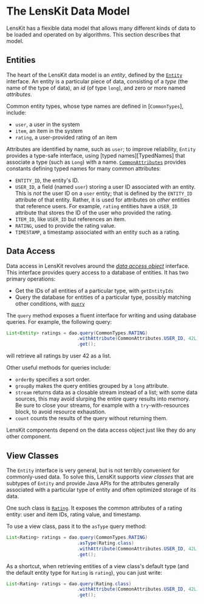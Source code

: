 # The LensKit Data Model

LensKit has a flexible data model that allows many different kinds of data to be loaded and operated on by algorithms.  This section describes that model.

## Entities

[Entity]: /apidocs/org/lenskit/data/entities/Entity.html
[CommonTypes]: /apidocs/org/lenskit/data/entities/CommonTypes.html
[CommonAttributes]: /apidocs/org/lenskit/data/entities/CommonAttributes.html
[TypedName]: /apidocs/org/lenskit/data/entities/TypedName.html

The heart of the LensKit data model is an *entity*, defined by the [`Entity`][Entity] interface.  An entity is a particular piece of data, consisting of a *type* (the name of the type of data), an *id* (of type `long`), and zero or more named *attributes*.

Common entity types, whose type names are defined in [`CommonTypes`], include:

- `user`, a user in the system
- `item`, an item in the system
- `rating`, a user-provided rating of an item

Attributes are identified by name, such as `user`; to improve reliability, `Entity` provides a type-safe interface, using [typed names][TypedNames] that associate a type (such as `Long`) with a name.  [`CommonAttributes`][CommonAttributes] provides constants defining typed names for many common attributes:

- `ENTITY_ID`, the entity's ID.
- `USER_ID`, a field (named `user`) storing a user ID associated with an entity.  This is *not* the user ID on a `user` entity; that is defined by the `ENTITY_ID` attribute of that entity.  Rather, it is used for attributes on *other* entities that reference users.  For example, `rating` entities have a `USER_ID` attribute that stores the ID of the user who provided the rating.
- `ITEM_ID`, like `USER_ID` but references an item.
- `RATING`, used to provide the rating value.
- `TIMESTAMP`, a timestamp associated with an entity such as a rating.

## Data Access

[DataAccessObject]: /apidocs/org/lenskit/data/dao/DataAccessObject.html
[query]: /apidocs/org/lenskit/data/dao/DataAccessObject.html#query-org.lenskit.data.entities.EntityType-

Data access in LensKit revolves around the [*data access object*][DataAccessObject] interface.  This interface provides query access to a database of entities.  It has two primary operations:

- Get the IDs of all entities of a particular type, with `getEntityIds`
- Query the database for entities of a particular type, possibly matching other conditions, with [`query`][query]

The `query` method exposes a fluent interface for writing and using database queries.  For example, the following query:

~~~java
List<Entity> ratings = dao.query(CommonTypes.RATING)
                          .withAttribute(CommonAttributes.USER_ID, 42L)
                          .get();
~~~

will retrieve all ratings by user 42 as a list.

Other useful methods for queries include:

- `orderBy` specifies a sort order.
- `groupBy` makes the query entities grouped by a `long` attribute.
- `stream` returns data as a closable stream instead of a list; with some data sources, this may avoid slurping the entire query results into memory.  Be sure to close your streams, for example with a `try`-with-resources block, to avoid resource exhaustion.
- `count` counts the results of the query without returning them.

LensKit components depend on the data access object just like they do any other component.

## View Classes

The `Entity` interface is very general, but is not terribly convenient for commonly-used data.  To solve this, LensKit supports *view classes* that are subtypes of `Entity` and provide Java APIs for the attributes generally associated with a particular type of entity and often optimized storage of its data.

[Rating]: /apidocs/org/lenskit/data/ratings/Rating.html

One such class is  [`Rating`][Rating].  It exposes the common attributes of a rating entity: user and item IDs, rating value, and timestamp.

To use a view class, pass it to the `asType` query method:

~~~java
List<Rating> ratings = dao.query(CommonTypes.RATING)
                          .asType(Rating.class)
                          .withAttribute(CommonAttributes.USER_ID, 42L)
                          .get();
~~~

As a shortcut, when retrieving entities of a view class's default type (and the default entity type for `Rating` is `rating`), you can just write:

~~~java
List<Rating> ratings = dao.query(Rating.class)
                          .withAttribute(CommonAttributes.USER_ID, 42L)
                          .get();
~~~
